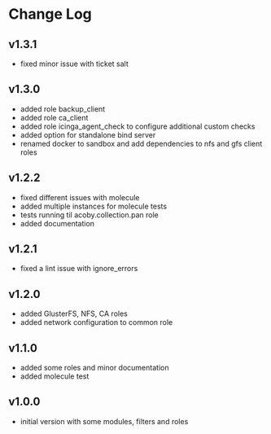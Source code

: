 # Change Log

## v1.3.1

- fixed minor issue with ticket salt

## v1.3.0

- added role backup_client
- added role ca_client
- added role icinga\_agent\_check to configure additional custom checks
- added option for standalone bind server
- renamed docker to sandbox and add dependencies to nfs and gfs client roles

## v1.2.2

- fixed different issues with molecule
- added multiple instances for molecule tests
- tests running til acoby.collection.pan role
- added documentation

## v1.2.1

- fixed a lint issue with ignore_errors

## v1.2.0

- added GlusterFS, NFS, CA roles
- added network configuration to common role

## v1.1.0

- added some roles and minor documentation
- added molecule test

## v1.0.0

- initial version with some modules, filters and roles